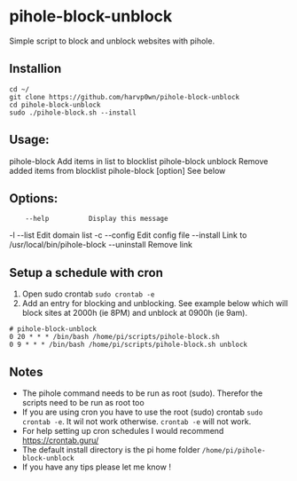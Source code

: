 # pihole-block-unblock
Simple script to block and unblock websites with pihole.

## Installion
```
cd ~/
git clone https://github.com/harvp0wn/pihole-block-unblock
cd pihole-block-unblock
sudo ./pihole-block.sh --install
```

## Usage:
pihole-block		Add items in list to blocklist
pihole-block unblock	Remove added items from blocklist
pihole-block [option]	See below

## Options:
		--help			Display this message
-l		--list			Edit domain list
-c		--config		Edit config file
		--install		Link to /usr/local/bin/pihole-block
		--uninstall		Remove link



## Setup a schedule with cron
1. Open sudo crontab `sudo crontab -e`
2. Add an entry for blocking and unblocking. See example below which will block sites at 2000h (ie 8PM) and unblock at 0900h (ie 9am).
```
# pihole-block-unblock
0 20 * * * /bin/bash /home/pi/scripts/pihole-block.sh
0 9 * * * /bin/bash /home/pi/scripts/pihole-block.sh unblock
```

## Notes
- The pihole command needs to be run as root (sudo). Therefor the scripts need to be run as root too
- If you are using cron you have to use the root (sudo) crontab `sudo crontab -e`. It wil not work otherwise. `crontab -e` will not work.
- For help setting up cron schedules I would recommend https://crontab.guru/
- The default install directory is the pi home folder `/home/pi/pihole-block-unblock`
- If you have any tips please let me know !
